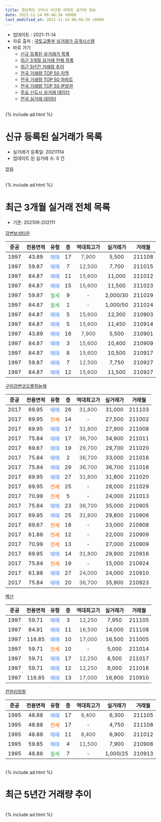 ```yaml
---
title: 경상북도 구미시 비산동 아파트 실거래 정보
date: 2021-11-14 06:46:34 +0900
last_modified_at: 2021-11-14 06:46:34 +0900
---
```


* 업데이트 : 2021-11-14
* 자료 출처 : [국토교통부 실거래가 공개시스템](http://rt.molit.go.kr)
* 바로 가기
    * [신규 등록된 실거래가 목록](#신규-등록된-실거래가-목록)
    * [최근 3개월 실거래 전체 목록](#최근-3개월-실거래-전체-목록)
    * [최근 5년간 거래량 추이](#최근-5년간-거래량-추이)
    * [전국 거래량 TOP 50 지역](https://inasie.github.io/apt-trade-info/최근-3개월-전국에서-가장-거래가-많이-발생한-지역)
    * [전국 거래량 TOP 50 아파트](https://inasie.github.io/apt-trade-info/최근-3개월-전국에서-가장-거래가-많이-발생한-아파트)
    * [전국 거래량 TOP 50 분양권](https://inasie.github.io/apt-trade-info/최근-3개월-전국에서-가장-거래가-많이-발생한-분양권)
    * [주요 신도시 실거래 데이터](https://inasie.github.io/apt-trade-info/주요-신도시)
    * [전국 실거래 데이터](https://inasie.github.io/apt-trade-info/전국)
<br>
{% include ad.html %}
<br>

# 신규 등록된 실거래가 목록
* 실거래가 등록일: 20211114
* 업데이트 된 실거래 수: 0 건

없음

<br>
{% include ad.html %}
<br>

# 최근 3개월 실거래 전체 목록
* 기준: 202109-202111


[강변보성타운](https://search.naver.com/search.naver?query=%EA%B2%BD%EC%83%81%EB%B6%81%EB%8F%84+%EA%B5%AC%EB%AF%B8%EC%8B%9C+%EB%B9%84%EC%82%B0%EB%8F%99+%EA%B0%95%EB%B3%80%EB%B3%B4%EC%84%B1%ED%83%80%EC%9A%B4)

|준공|전용면적|유형|층|역대최고가|실거래가|거래월|
|:---:|:---:|:---:|:---:|:---:|:---:|:---:|
|1997|43.89|<span style="color:#4285f3">매매</span>|17|<span style="color:#444444">7,900</span>|5,500|211108|
|1997|59.87|<span style="color:#4285f3">매매</span>|7|<span style="color:#444444">12,500</span>|7,700|211015|
|1997|84.87|<span style="color:#4285f3">매매</span>|11|<span style="color:#444444">15,600</span>|11,000|211012|
|1997|84.87|<span style="color:#4285f3">매매</span>|15|<span style="color:#444444">15,600</span>|11,500|211023|
|1997|59.87|<span style="color:#34a853">월세</span>|9|<span style="color:#444444">-</span>|2,000/30|211029|
|1997|84.87|<span style="color:#34a853">월세</span>|1|<span style="color:#444444">-</span>|1,000/50|211024|
|1997|84.87|<span style="color:#4285f3">매매</span>|5|<span style="color:#444444">15,600</span>|12,300|210903|
|1997|84.87|<span style="color:#4285f3">매매</span>|5|<span style="color:#444444">15,600</span>|11,450|210914|
|1997|43.89|<span style="color:#4285f3">매매</span>|16|<span style="color:#444444">7,900</span>|5,500|210901|
|1997|84.87|<span style="color:#4285f3">매매</span>|3|<span style="color:#444444">15,600</span>|10,400|210909|
|1997|84.87|<span style="color:#4285f3">매매</span>|8|<span style="color:#444444">15,600</span>|10,500|210917|
|1997|59.87|<span style="color:#4285f3">매매</span>|7|<span style="color:#444444">12,500</span>|7,750|210927|
|1997|84.87|<span style="color:#4285f3">매매</span>|12|<span style="color:#444444">15,600</span>|11,500|210927|

[구미강변코오롱하늘채](https://search.naver.com/search.naver?query=%EA%B2%BD%EC%83%81%EB%B6%81%EB%8F%84+%EA%B5%AC%EB%AF%B8%EC%8B%9C+%EB%B9%84%EC%82%B0%EB%8F%99+%EA%B5%AC%EB%AF%B8%EA%B0%95%EB%B3%80%EC%BD%94%EC%98%A4%EB%A1%B1%ED%95%98%EB%8A%98%EC%B1%84)

|준공|전용면적|유형|층|역대최고가|실거래가|거래월|
|:---:|:---:|:---:|:---:|:---:|:---:|:---:|
|2017|69.95|<span style="color:#4285f3">매매</span>|26|<span style="color:#444444">31,800</span>|31,000|211103|
|2017|69.95|<span style="color:#ff5a00">전세</span>|14|<span style="color:#444444">-</span>|27,500|211002|
|2017|69.95|<span style="color:#4285f3">매매</span>|17|<span style="color:#444444">31,800</span>|27,900|211008|
|2017|75.84|<span style="color:#4285f3">매매</span>|17|<span style="color:#444444">36,700</span>|34,900|211011|
|2017|69.67|<span style="color:#4285f3">매매</span>|19|<span style="color:#444444">29,700</span>|29,700|211020|
|2017|75.84|<span style="color:#4285f3">매매</span>|2|<span style="color:#444444">36,700</span>|33,000|211016|
|2017|75.84|<span style="color:#4285f3">매매</span>|29|<span style="color:#444444">36,700</span>|36,700|211016|
|2017|69.95|<span style="color:#4285f3">매매</span>|27|<span style="color:#444444">31,800</span>|31,800|211020|
|2017|69.95|<span style="color:#ff5a00">전세</span>|25|<span style="color:#444444">-</span>|28,000|211029|
|2017|70.99|<span style="color:#ff5a00">전세</span>|5|<span style="color:#444444">-</span>|24,000|211013|
|2017|75.84|<span style="color:#4285f3">매매</span>|23|<span style="color:#444444">36,700</span>|35,000|210905|
|2017|69.95|<span style="color:#4285f3">매매</span>|25|<span style="color:#444444">31,800</span>|29,800|210906|
|2017|69.67|<span style="color:#ff5a00">전세</span>|18|<span style="color:#444444">-</span>|23,000|210908|
|2017|61.88|<span style="color:#ff5a00">전세</span>|12|<span style="color:#444444">-</span>|22,000|210909|
|2017|70.99|<span style="color:#ff5a00">전세</span>|13|<span style="color:#444444">-</span>|27,000|210909|
|2017|69.95|<span style="color:#4285f3">매매</span>|14|<span style="color:#444444">31,800</span>|29,900|210916|
|2017|75.84|<span style="color:#ff5a00">전세</span>|19|<span style="color:#444444">-</span>|15,000|210924|
|2017|61.88|<span style="color:#4285f3">매매</span>|27|<span style="color:#444444">24,000</span>|24,000|210910|
|2017|75.84|<span style="color:#4285f3">매매</span>|20|<span style="color:#444444">36,700</span>|35,900|210923|

[벽산](https://search.naver.com/search.naver?query=%EA%B2%BD%EC%83%81%EB%B6%81%EB%8F%84+%EA%B5%AC%EB%AF%B8%EC%8B%9C+%EB%B9%84%EC%82%B0%EB%8F%99+%EB%B2%BD%EC%82%B0)

|준공|전용면적|유형|층|역대최고가|실거래가|거래월|
|:---:|:---:|:---:|:---:|:---:|:---:|:---:|
|1997|59.71|<span style="color:#4285f3">매매</span>|3|<span style="color:#444444">12,250</span>|7,950|211105|
|1997|84.91|<span style="color:#4285f3">매매</span>|11|<span style="color:#444444">16,500</span>|14,000|211108|
|1997|116.85|<span style="color:#4285f3">매매</span>|10|<span style="color:#444444">17,000</span>|16,500|211005|
|1997|59.71|<span style="color:#ff5a00">전세</span>|10|<span style="color:#444444">-</span>|5,000|211014|
|1997|59.71|<span style="color:#4285f3">매매</span>|17|<span style="color:#444444">12,250</span>|8,500|211017|
|1997|59.71|<span style="color:#4285f3">매매</span>|12|<span style="color:#444444">12,250</span>|8,000|211016|
|1997|116.85|<span style="color:#4285f3">매매</span>|13|<span style="color:#444444">17,000</span>|16,900|210910|

[전원리빙필](https://search.naver.com/search.naver?query=%EA%B2%BD%EC%83%81%EB%B6%81%EB%8F%84+%EA%B5%AC%EB%AF%B8%EC%8B%9C+%EB%B9%84%EC%82%B0%EB%8F%99+%EC%A0%84%EC%9B%90%EB%A6%AC%EB%B9%99%ED%95%84)

|준공|전용면적|유형|층|역대최고가|실거래가|거래월|
|:---:|:---:|:---:|:---:|:---:|:---:|:---:|
|1995|48.88|<span style="color:#4285f3">매매</span>|17|<span style="color:#444444">8,400</span>|6,300|211105|
|1995|48.88|<span style="color:#ff5a00">전세</span>|17|<span style="color:#444444">-</span>|4,750|211108|
|1995|48.88|<span style="color:#4285f3">매매</span>|11|<span style="color:#444444">8,400</span>|6,900|211012|
|1995|59.85|<span style="color:#4285f3">매매</span>|4|<span style="color:#444444">11,500</span>|7,900|210908|
|1995|48.88|<span style="color:#34a853">월세</span>|7|<span style="color:#444444">-</span>|1,000/25|210913|


<br>
{% include ad.html %}
<br>

# 최근 5년간 거래량 추이


<div style="width:100%;">
    <canvas id="deal_progress" height="200"></canvas>
</div>

<script>
new Chart(document.getElementById("deal_progress"), {
    type: 'line',
    data: {
        labels: ['201611','201612','201701','201702','201703','201704','201705','201706','201707','201708','201709','201710','201711','201712','201801','201802','201803','201804','201805','201806','201807','201808','201809','201810','201811','201812','201901','201902','201903','201904','201905','201906','201907','201908','201909','201910','201911','201912','202001','202002','202003','202004','202005','202006','202007','202008','202009','202010','202011','202012','202101','202102','202103','202104','202105','202106','202107','202108','202109','202110','202111'],
        datasets: [{
            label: '매매',
            pointRadius: 1,
            data: [3, 3, 2, 0, 3, 5, 3, 7, 4, 7, 6, 8, 5, 8, 3, 10, 3, 4, 6, 4, 9, 9, 6, 10, 8, 3, 6, 6, 13, 5, 8, 20, 4, 6, 7, 11, 8, 8, 6, 14, 12, 9, 27, 27, 16, 10, 7, 17, 17, 27, 20, 13, 11, 20, 22, 17, 22, 9, 14, 13, 5],
            borderColor: "rgba(255, 201, 14, 1)",
            backgroundColor: "rgba(255, 201, 14, 0.5)",
            fill: false,
            lineTension: 0
        },{
            label: '전월세',
            pointRadius: 1,
            data: [3, 2, 1, 2, 6, 17, 35, 40, 15, 10, 7, 1, 2, 4, 5, 6, 7, 10, 4, 1, 4, 3, 3, 4, 7, 4, 5, 7, 13, 9, 17, 30, 12, 7, 8, 6, 2, 3, 5, 4, 1, 8, 2, 14, 6, 2, 0, 1, 5, 6, 8, 6, 6, 20, 17, 10, 5, 7, 5, 6, 1],
            borderColor: "rgba(0, 141, 185, 1)",
            backgroundColor: "rgba(0, 141, 185, 0.5)",
            fill: false,
            lineTension: 0
        }
        ]
    },
    options: {
        responsive: true,
        title: {
            display: false
        },
        tooltips: {
            mode: 'index',
            intersect: false
        },
        hover: {
            mode: 'nearest',
            intersect: true
        },
        scales: {
            xAxes: [{
                display: true,
                scaleLabel: {
                    display: true,
                    labelString: '년/월'
                }
            }],
            yAxes: [{
                display: true,
                ticks: {
                    suggestedMin: 0,
                },
                scaleLabel: {
                    display: true,
                    labelString: '실거래 수'
                }
            }]
        }
    }
});

</script>


<br>
{% include ad.html %}
<br>

